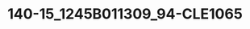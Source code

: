 ---
title: 140-15_1245B011309_94-CLE1065
image: 140-15_1245B011309_94-CLE1065.jpg
brand: sposo
layout: vestito
---